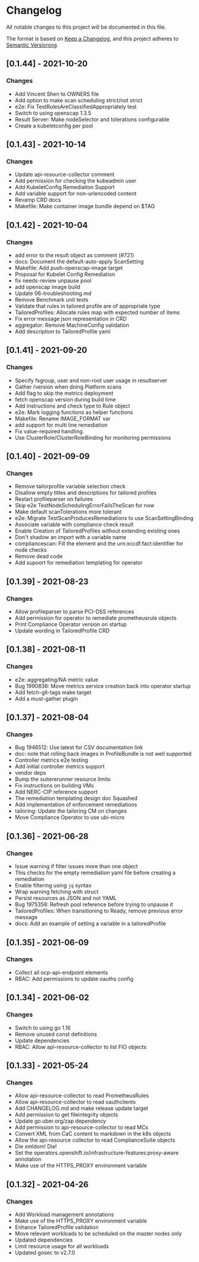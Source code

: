# Changelog
All notable changes to this project will be documented in this file.

The format is based on [Keep a Changelog](https://keepachangelog.com/en/1.0.0/),
and this project adheres to [Semantic
Versioning](https://semver.org/spec/v2.0.0.html).

## [0.1.44] - 2021-10-20
### Changes
- Add Vincent Shen to OWNERS file
- Add option to make scan scheduling strict/not strict
- e2e: Fix TestRulesAreClassifiedAppropriately test
- Switch to using openscap 1.3.5
- Result Server: Make nodeSelector and tolerations configurable
- Create a kubeletconfig per pool

## [0.1.43] - 2021-10-14
### Changes
- Update api-resource-collector comment
- Add permission for checking the kubeadmin user
- Add KubeletConfig Remediaiton Support
- Add variable support for non-urlencoded content
- Revamp CRD docs
- Makefile: Make container image bundle depend on $TAG

## [0.1.42] - 2021-10-04
### Changes
- add error to the result object as comment (#721)
- docs: Document the default-auto-apply ScanSetting
- Makefile: Add push-openscap-image target
- Proposal for Kubelet Config Remediation
- fix needs-review unpause pool
- add openscap image build
- Update 06-troubleshooting.md
- Remove Benchmark unit tests
- Validate that rules in tailored profile are of appropriate type
- TailoredProfiles: Allocate rules map with expected number of items
- Fix error message json representation in CRD
- aggregator: Remove MachineConfig validation
- Add description to TailoredProfile yaml

## [0.1.41] - 2021-09-20
### Changes
- Specify fsgroup, user and non-root user usage in resultserver
- Gather /version when doing Platform scans
- Add flag to skip the metrics deployment
- fetch openscap version during build time
- Add instructions and check type to Rule object
- e2e: Mark logging functions as helper functions
- Makefile: Rename IMAGE_FORMAT var
- add support for multi line remediation
- Fix value-required handling.
- Use ClusterRole/ClusterRoleBinding for monitoring permissions

## [0.1.40] - 2021-09-09
### Changes
- Remove tailorprofile variable selection check
- Disallow empty titles and descriptions for tailored profiles
- Restart profileparser on failures
- Skip e2e TestNodeSchedulingErrorFailsTheScan for now
- Make default scanTolerations more tolerant
- e2e: Migrate TestScanProducesRemediations to use ScanSettingBinding
- Associate variable with compliance check result
- Enable Creation of TailoredProfiles without extending existing ones
- Don't shadow an import with a variable name
- compliancescan: Fill the <target> element and the urn:xccdf:fact:identifier for node checks
- Remove dead code
- Add supoort for remediation templating for operator

## [0.1.39] - 2021-08-23
### Changes
- Allow profileparser to parse PCI-DSS references
- Add permission for operator to remediate prometheusrule objects
- Print Compliance Operator version on startup
- Update wording in TailoredProfile CRD

## [0.1.38] - 2021-08-11
### Changes
- e2e: aggregating/NA metric value
- Bug 1990836: Move metrics service creation back into operator startup
- Add fetch-git-tags make target
- Add a must-gather plugin

## [0.1.37] - 2021-08-04
### Changes
- Bug 1946512: Use latest for CSV documentation link
- doc: note that rolling back images in ProfileBundle is not well supported
- Controller metrics e2e testing
- Add initial controller metrics support
- vendor deps
- Bump the suitererunner resource limits
- Fix instructions on building VMs
- Add NERC-CIP reference support
- The remediation templating design doc Squashed
- Add implementation of enforcement remediations
- tailoring: Update the tailoring CM on changes
- Move Compliance Operator to use ubi-micro

## [0.1.36] - 2021-06-28
### Changes
- Issue warning if filter issues more than one object
- This checks for the empty remediation yaml file before creating a remediation
- Enable filtering using `jq` syntax
- Wrap warning fetching with struct
- Persist resources as JSON and not YAML
- Bug 1975358: Refresh pool reference before trying to unpause it
- TailoredProfiles: When transitioning to Ready, remove previous error message
- docs: Add an example of setting a variable in a tailoredProfile

## [0.1.35] - 2021-06-09
### Changes
- Collect all ocp-api-endpoint elements
- RBAC: Add permissions to update oauths config

## [0.1.34] - 2021-06-02
### Changes
- Switch to using go 1.16
- Remove unused const definitions
- Update dependencies
- RBAC: Allow api-resource-collector to list FIO objects

## [0.1.33] - 2021-05-24
### Changes
- Allow api-resource-collector to read PrometheusRules
- Allow api-resource-collector to read oauthclients
- Add CHANGELOG.md and make release update target
- Add permission to get fileintegrity objects
- Update go.uber.org/zap dependency
- Add permission to api-resource-collector to read MCs
- Convert XML from CaC content to markdown in the k8s objects
- Allow the api-resource collector to read ComplianceSuite objects
- Die xmldom! Die!
- Set the operators.openshift.io/infrastructure-features:proxy-aware annotation
- Make use of the HTTPS_PROXY environment variable

## [0.1.32] - 2021-04-26
### Changes
- Add Workload management annotations
- Make use of the HTTPS_PROXY environment variable
- Enhance TailoredProfile validation
- Move relevant workloads to be scheduled on the master nodes only
- Updated dependencies
- Limit resource usage for all workloads
- Updated gosec to v2.7.0
